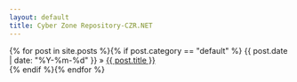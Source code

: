 ```yaml
---
layout: default
title: Cyber Zone Repository-CZR.NET
---
```


{% for post in site.posts %}{% if post.category == "default" %}
{{ post.date | date: "%Y-%m-%d" }} &raquo; <a href="{{ post.url }}" target="_blank">{{ post.title }}</a><br >
{% endif %}{% endfor %}

